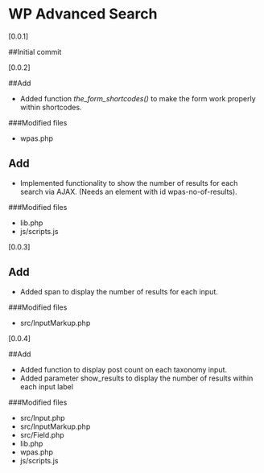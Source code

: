 WP Advanced Search
==================

[0.0.1]

##Initial commit

[0.0.2]

##Add 
- Added function _the_form_shortcodes()_ to make the form work properly within shortcodes.

###Modified files
* wpas.php

## Add
- Implemented functionality to show the number of results for each search via AJAX. (Needs an element with id wpas-no-of-results).

###Modified files
- lib.php
- js/scripts.js

[0.0.3]

## Add
- Added span to display the number of results for each input.

###Modified files
- src/InputMarkup.php

[0.0.4]

##Add
- Added function to display post count on each taxonomy input.
- Added parameter show_results to display the number of results within each input label

###Modified files
- src/Input.php
- src/InputMarkup.php
- src/Field.php
- lib.php
- wpas.php
- js/scripts.js


